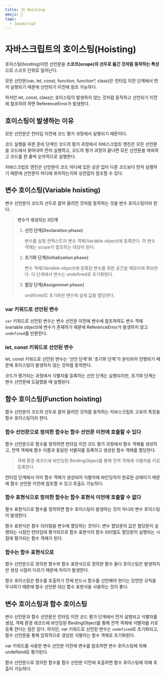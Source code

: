 ```yaml
---
title: JS Hoisting
emoji: 📙
tags:
  - JavaScript
---
```


# 자바스크립트의 호이스팅(Hoisting)

호이스팅(hoisting)이란 선언문을 **스코프(scope)의 선두로 옮긴 것처럼 동작하는 특성** 으로 스코프 단위로 일어난다.

모든 선언문(var, let, const, function, function*, class)은 런타임 이전 단계에서 먼저 실행되기 때문에 선언되기 이전에 참조 가능하다.

하지만 let, const, class는 호이스팅이 발생하지 않는 것처럼 동작하고 선언되기 이전에 참조하려 하면 ReferenceError가 발생한다.





## 호이스팅이 발생하는 이유

모든 선언문은 런타임 이전에 코드 평가 과정에서 실행되기 때문이다.

코드 실행을 위한 준비 단계인 코드의 평가 과정에서 자바스크립트 엔진은 모든 선언문을 코드에서 찾아내어 먼저 실행하고, 코드의 평가 과정이 끝나면 모든 선언문을 제외하고 코드를 한 줄씩 순차적으로 실행한다.

자바스크립트 엔진은 선언문이 코드 어디에 있든 상관 없이 다른 코드보다 먼저 실행하기 때문에 선언문이 어디에 위치하는지와 상관없이 참조할 수 있다.





## 변수 호이스팅(Variable hoisting)

변수 선언문이 코드의 선두로 끌어 올려진 것처럼 동작하는 것을 변수 호이스팅이라 한다.

> **변수가 생성되는 3단계**
>
> 1. **선언 단계(Declaration phase)**
>
>    변수를 실행 컨텍스트의 변수 객체(Variable object)에 등록한다. 이 변수 객체는 scope가 참조하는 대상이 된다.
>
> 2. **초기화 단계(Initialization phase)** 
>
>    변수 객체(Variable object)에 등록된 변수를 위한 공간을 메모리에 확보한다. 이 단계에서 변수는 undefined로 초기화된다.
>
> 3. **할당 단계(Assignmnet phase)**
>
>    undifined로 초기화된 변수에 실제 값을 할당한다.

### var 키워드로 선언된 변수

`var` 키워드로 선언된 변수는 변수 선언문 이전에 변수에 참조하여도 변수 객체(variable object)에 변수가 존재하기 때문에 ReferenceError가 발생하지 않고 `undefined`를 반환한다. 

### let, const 키워드로 선언된 변수

let, const 키워드로 선언된 변수는 '선언 단계'와 '초기화 단계'가 분리되어 진행되기 때문에 호이스팅이 발생하지 않는 것처럼 동작한다.

코드가 평가되는 과정에서 식별자를 등록하는 선언 단계는 실행되지만, 초기화 단계는 변수 선언문에 도달했을 때 실행된다.





## 함수 호이스팅(Function hoisting)

함수 선언문이 코드의 선두로 끌어 올려진 것처럼 동작하는 자바스크립트 고유의 특징을 함수 호이스팅이라 한다.

### 함수 선언문으로 정의한 함수는 함수 선언문 이전에 호출할 수 있다

함수 선언문으로 함수를 정의하면 런타임 이전 코드 평가 과정에서 함수 객체를 생성하고, 전역 객체에 함수 이름과 동일한 식별자를 등록하고 생성된 함수 객체를 할당한다.

> 객체 환경 레코드에 바인딩된 BindingObject를 통해 전역 객체에 식별자를 키로 등록한다.

런타임 단계에서 이미 함수 객체가 생성되어 식별자에 바인딩까지 완료된 상태이기 때문에 함수 선언문 이전에 참조할 수 있고 호출도 가능하다.

### 함수 표현식으로 정의한 함수는 함수 표현식 이전에 호출할 수 없다

함수 표현식으로 함수를 정의하면 함수 호이스팅이 발생하는 것이 아니라 변수 호이스팅이 발생한다.

함수 표현식은 함수 리터럴을 변수에 할당하는 것이다. 변수 할당문의 값은 할당문이 실행되는 시점인 런타임에 평가되므로 함수 표현식의 함수 리터럴도 할당문이 실행되는 시점에 평가되는 함수 객체가 된다.

### 함수는 함수 표현식으로

함수 선언문으로 정의한 함수와 함수 표현식으로 정의한 함수 둘다 호이스팅은 발생하지만 생성 시점이 다르기 때문에 차이가 발생한다.

함수 호이스팅은 함수를 호출하기 전에 반드시 함수를 선언해야 한다는 당연한 규칙을 무시하기 때문에 함수 선언문 대신 함수 표현식을 사용하는 것이 좋다.





## 변수 호이스팅과 함수 호이스팅

변수 선언문과 함수 선언문은 런타임 이전 코드 평가 단계에서 먼저 실행되고 식별자를 생성, 객체 환경 레코드에 바인딩된 BindingObject를 통해 전역 객체에 식별자를 키로 등록 한다는 점은 같다. 하지만, var 키워드로 선언된 변수는 `undefined`로 초기화되고, 함수 선언문을 통해 암묵적으로 생성된 식별자는 함수 객체로 초기화된다.

var 키워드를 사용한 변수 선언문 이전에 변수를 참조하면 변수 호이스팅에 의해 undefiend로 평가된다.

함수 선언문으로 정의한 함수를 함수 선언문 이전에 호출하면 함수 호이스팅에 의해 호출이 가능하다.
